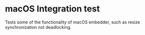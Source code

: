 # macOS Integration test

Tests some of the functionality of macOS embedder, such as resize synchronization not deadlocking.
